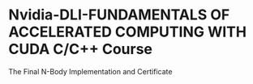 # Nvidia-DLI-FUNDAMENTALS OF ACCELERATED COMPUTING WITH CUDA C/C++ Course
The Final N-Body Implementation and Certificate
